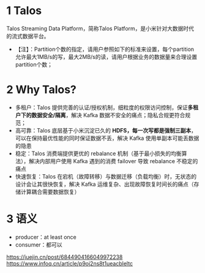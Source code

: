 # 1 Talos
Talos Streaming Data Platform，简称Talos Platform，是小米针对大数据时代的流式数据平台。
- 【注】：Partition个数的指定，请用户参照如下的标准来设置，每个partition允许最大1MB/s的写，最大2MB/s的读，请用户根据业务的数据量来合理设置partition个数；

# 2 Why Talos?
- 多租户：Talos 提供完善的认证/授权机制，细粒度的权限访问控制，保证**多租户下的数据安全/隔离**，解决 Kafka 数据不安全的痛点；隐私合规更符合规范；
- 高可靠：Talos 底层基于小米沉淀已久的 **HDFS，每一次写都是强制三副本**，可以在保持最优性能的同时保证数据不丢，解决 Kafka 使用单副本可能丢数据的隐患
- 稳定：Talos 消费端提供更优的 rebalance 机制（基于最小损失的均衡算法），解决内部用户使用 Kafka 遇到的消费 failover 导致 rebalance 不稳定的痛点
- 快速恢复：Talos 在宕机（故障转移）与数据迁移（负载均衡）时，无状态的设计会让其很快恢复，解决 Kafka 运维复杂、出现故障恢复时间长的痛点（存储计算耦合需要数据恢复）

# 3 语义
- producer：at least once
- consumer：都可以

https://juejin.cn/post/6844904166049972238
https://www.infoq.cn/article/p9oj2ns8t1ueacbleltc